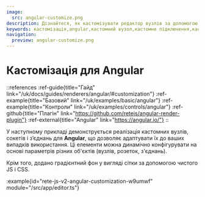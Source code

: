 ```yaml
---
image:
  src: angular-customize.png
description: Дізнайтеся, як кастомізувати редактор вузлів за допомогою спеціальних компонентів за допомогою Angular. У цьому прикладі наведено ресурси, які допоможуть вам створити спеціальний редактор, адаптований до ваших конкретних потреб
keywords: кастомізація,angular,кастомний вузол,кастомне підключення,кастомний сокет
navigation:
  preview: angular-customize.png
---
```


# Кастомізація для Angular

::references
:ref-guide{title="Гайд" link="/uk/docs/guides/renderers/angular/#customization"}
:ref-example{title="Базовий" link="/uk/examples/basic/angular"}
:ref-example{title="Контроли" link="/uk/examples/controls/angular"}
:ref-github{title="Плагін" link="https://github.com/retejs/angular-render-plugin"}
:ref-external{title="Angular" link="https://angular.io/"}
::

У наступному прикладі демонструється реалізація кастомних вузлів, сокетів і з’єднань для **Angular**, що дозволяє адаптувати їх до ваших випадків використання. Ці елементи можна динамічно конфігурувати на основі параметрів різних об'єктів (вузлів, розеток, з'єднань).

Крім того, додано градієнтний фон у вигляді сітки за допомогою чистого JS і CSS.

:example{id="rete-js-v2-angular-customization-w9umwf" module="/src/app/editor.ts"}

